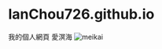 # IanChou726.github.io
我的個人網頁
愛溟海
![meikai](https://github.com/user-attachments/assets/0edf1b58-c0ae-46f7-beb2-596ecc7cbc2f)

